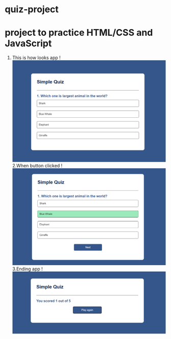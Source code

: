 # quiz-project
# project to practice HTML/CSS and JavaScript
1. This is how looks app !
![view](./images/mainPart.png)
2.When button clicked !
![view](./images/clicked.png)
3.Ending app !
![view](./images/endPart.png)
